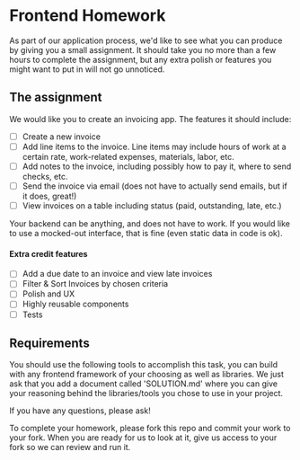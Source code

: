 # Frontend Homework

As part of our application process, we'd like to see what you can produce by giving you a small assignment. It should take you no more than a few hours to complete the assignment, but any extra polish or features you might want to put in will not go unnoticed.

## The assignment

We would like you to create an invoicing app. The features it should include:

 - [ ] Create a new invoice
 - [ ] Add line items to the invoice. Line items may include hours of work at a certain rate, work-related expenses, materials, labor, etc.
 - [ ] Add notes to the invoice, including possibly how to pay it, where to send checks, etc.
 - [ ] Send the invoice via email (does not have to actually send emails, but if it does, great!)
 - [ ] View invoices on a table including status (paid, outstanding, late, etc.)

Your backend can be anything, and does not have to work. If you would like to use a mocked-out interface, that is fine (even static data in code is ok).

#### Extra credit features

 - [ ] Add a due date to an invoice and view late invoices
 - [ ] Filter & Sort Invoices by chosen criteria
 - [ ] Polish and UX
 - [ ] Highly reusable components
 - [ ] Tests

## Requirements

You should use the following tools to accomplish this task, you can build with any frontend framework of your choosing as well as libraries. We just ask that you add a document called 'SOLUTION.md' where you can give your reasoning behind the libraries/tools you chose to use in your project.

If you have any questions, please ask!

To complete your homework, please fork this repo and commit your work to your fork. When you are ready for us to look at it, give us access to your fork so we can review and run it.
